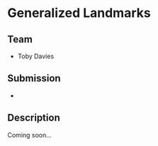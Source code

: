 Generalized Landmarks
=======

Team
----
* Toby Davies


Submission
----------
* 


Description
-----------
Coming soon...
